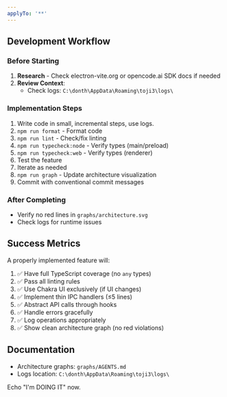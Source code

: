 ```yaml
---
applyTo: '**'
---
```


## Development Workflow

### Before Starting

1. **Research** - Check electron-vite.org or opencode.ai SDK docs if needed
2. **Review Context**:
   - Check logs: `C:\donth\AppData\Roaming\toji3\logs\`

### Implementation Steps

1. Write code in small, incremental steps, use logs.
2. `npm run format` - Format code
3. `npm run lint` - Check/fix linting
4. `npm run typecheck:node` - Verify types (main/preload)
5. `npm run typecheck:web` - Verify types (renderer)
6. Test the feature
7. Iterate as needed
8. `npm run graph` - Update architecture visualization
9. Commit with conventional commit messages

### After Completing

- Verify no red lines in `graphs/architecture.svg`
- Check logs for runtime issues

## Success Metrics

A properly implemented feature will:

1. ✅ Have full TypeScript coverage (no `any` types)
2. ✅ Pass all linting rules
3. ✅ Use Chakra UI exclusively (if UI changes)
4. ✅ Implement thin IPC handlers (≤5 lines)
5. ✅ Abstract API calls through hooks
6. ✅ Handle errors gracefully
7. ✅ Log operations appropriately
8. ✅ Show clean architecture graph (no red violations)

## Documentation

- Architecture graphs: `graphs/AGENTS.md`
- Logs location: `C:\donth\AppData\Roaming\toji3\logs\`

Echo "I'm DOING IT" now.
